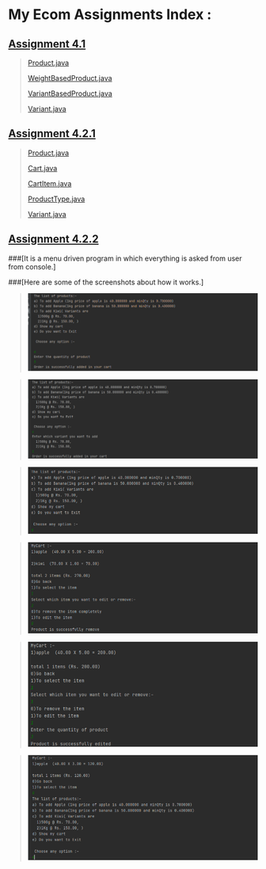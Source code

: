 # My Ecom Assignments Index :

## [Assignment 4.1](https://github.com/alein249/MyEcom/tree/master/src)

> [Product.java](https://github.com/alein249/MyEcom/blob/master/src/models/Product.java)
> 
> [WeightBasedProduct.java](https://github.com/alein249/MyEcom/blob/master/src/models/WeightBasedProduct.java)
> 
> [VariantBasedProduct.java](https://github.com/alein249/MyEcom/blob/master/src/models/VariantBasedProduct.java)
> 
> [Variant.java](https://github.com/alein249/MyEcom/blob/master/src/models/Variant.java)

## [Assignment 4.2.1](https://github.com/alein249/MyEcom/tree/Assignment4.2.1/src)

> [Product.java](https://github.com/alein249/MyEcom/blob/Assignment4.2.1/src/models/Product.java)
> 
> [Cart.java](https://github.com/alein249/MyEcom/blob/Assignment4.2.1/src/models/Cart.java)
> 
> [CartItem.java](https://github.com/alein249/MyEcom/blob/Assignment4.2.1/src/models/CartItem.java)
> 
> [ProductType.java](https://github.com/alein249/MyEcom/blob/Assignment4.2.1/src/models/ProductType.java)
> 
> [Variant.java](https://github.com/alein249/MyEcom/blob/Assignment4.2.1/src/models/Variant.java)

## [Assignment 4.2.2](https://github.com/alein249/MyEcom/tree/Assignment4.2.2/src)

###[It is a menu driven program in which everything is asked from user from console.]

###[Here are some of the screenshots about how it works.]

> ![](https://github.com/alein249/MyEcom/blob/Assignment4.2.2/Screenshot%20(6).png)

> ![](https://github.com/alein249/MyEcom/blob/Assignment4.2.2/Screenshot%20(8).png)

> ![](https://github.com/alein249/MyEcom/blob/Assignment4.2.2/Screenshot%20(10).png)

> ![](https://github.com/alein249/MyEcom/blob/Assignment4.2.2/Screenshot%20(12).png)

> ![](https://github.com/alein249/MyEcom/blob/Assignment4.2.2/Screenshot%20(14).png)

> ![](https://github.com/alein249/MyEcom/blob/Assignment4.2.2/Screenshot%20(16).png)
